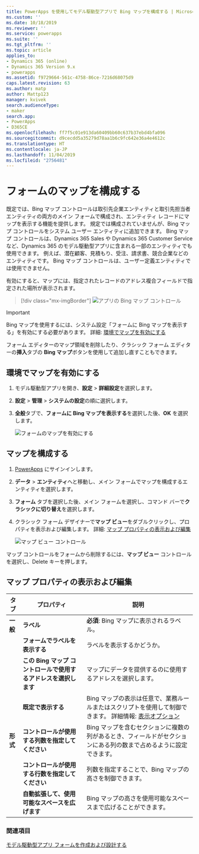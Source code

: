 ```yaml
---
title: PowerApps を使用してモデル駆動型アプリで Bing マップを構成する | MicrosoftDocs
ms.custom: ''
ms.date: 10/18/2019
ms.reviewer: ''
ms.service: powerapps
ms.suite: ''
ms.tgt_pltfrm: ''
ms.topic: article
applies_to:
- Dynamics 365 (online)
- Dynamics 365 Version 9.x
- powerapps
ms.assetid: f9729664-561c-4758-86ce-7216d68075d9
caps.latest.revision: 63
ms.author: matp
author: Mattp123
manager: kvivek
search.audienceType:
- maker
search.app:
- PowerApps
- D365CE
ms.openlocfilehash: ff7f5c01e913da60409bb60c637b37ebd4bfa096
ms.sourcegitcommit: d9cecdd5a35279d78aa1b6c9fc642e36a4e4612c
ms.translationtype: HT
ms.contentlocale: ja-JP
ms.lasthandoff: 11/04/2019
ms.locfileid: "2756481"
---
```

# <a name="configure-a-map-on-a-form"></a>フォームのマップを構成する
既定では、Bing マップ コントロールは取引先企業エンティティと取引先担当者エンティティの両方のメイン フォームで構成され、エンティティ レコードにマップを表示する機能を提供します。 規定では構成されていませんが、Bing マップ コントロールをシステム ユーザー エンティティに追加できます。 Bing マップ コントロールは、Dynamics 365 Sales や Dynamics 365 Customer Service など、Dynamics 365 のモデル駆動型アプリに含まれる一部のエンティティでも使用できます。 例えば、潜在顧客、見積もり、受注、請求書、競合企業などのエンティティです。 Bing マップ コントロールは、ユーザー定義エンティティでは使用できません。  

有効にすると、マップには、指定されたレコードのアドレス複合フィールドで指定された場所が表示されます。 

> [!div class="mx-imgBorder"] 
> ![アプリの Bing マップ コントロール](media/bing-map-example.png "アプリの Bing マップ コントロール")

> [!IMPORTANT]
> Bing マップを使用するには、システム設定「フォームに Bing マップを表示する」を有効にする必要があります。 詳細: [環境でマップを有効にする](#enable-maps-for-your-environment)

フォーム エディターのマップ領域を削除したり、クラシック フォーム エディターの**挿入**タブの **Bing マップ**ボタンを使用して追加し直すこともできます。

## <a name="enable-maps-for-your-environment"></a>環境でマップを有効にする
1. モデル駆動型アプリを開き、**設定** > **詳細設定**を選択します。 
2. **設定** > **管理** > **システムの設定**の順に選択します。 
3. **全般**タブで、**フォームに Bing マップを表示する**を選択した後、**OK** を選択します。 
 
    ![フォームのマップを有効にする](media/enable-maps.png)

## <a name="configure-a-map"></a>マップを構成する 
1. [PowerApps](https://make.powerapps.com/?utm_source=padocs&utm_medium=linkinadoc&utm_campaign=referralsfromdoc) にサインインします。 
2. **データ** > **エンティティ**へと移動し、メイン フォームでマップを構成するエンティティを選択します。 
3. **フォーム** タブを選択した後、メイン フォームを選択し、コマンド バーで**クラシックに切り替え**を選択します。 
4. クラシック フォーム デザイナーで**マップ ビュー**をダブルクリックし、プロパティを表示および編集します。 詳細:  [マップ プロパティの表示および編集](#view-and-edit-map-properties)

    ![マップ ビュー コントロール](media/map-view-control.png)

マップ コントロールをフォームから削除するには、**マップ ビュー** コントロールを選択し、Delete キーを押します。

## <a name="view-and-edit-map-properties"></a>マップ プロパティの表示および編集

|      タブ       |                        プロパティ                         |                                                                                                  説明                                                                                                   |
|----------------|---------------------------------------------------------|----------------------------------------------------------------------------------------------------------------------------------------------------------------------------------------------------------------|
|  **一般**   |                        **ラベル**                        |                                                                              **必須**: Bing マップに表示されるラベル。                                                                               |
|                |              **フォームでラベルを表示する**              |                                                                                     ラベルを表示するかどうか。                                                                                     |
|                | **この Bing マップ コントロールで使用するアドレスを選択します** |                                                                        マップにデータを提供するのに使用するアドレスを選択します。                                                                        |
|                |                 **既定で表示する**                  | Bing マップの表示は任意で、業務ルールまたはスクリプトを使用して制御できます。 詳細情報: [表示オプション](visibility-options-legacy.md) |
| **形式** |  **コントロールが使用する列数を指定してください**  |                              Bing マップを含むセクションに複数の列があるとき、フィールドがセクションにある列の数まで占めるように設定できます。                              |
|                |   **コントロールが使用する行数を指定してください**    |                                                                  列数を指定することで、Bing マップの高さを制御できます。                                                                   |
|                |     **自動拡張して、使用可能なスペースを広げます**     |                                                                        Bing マップの高さを使用可能なスペースまで広げることができます。                                                                        |

### <a name="see-also"></a>関連項目
[モデル駆動型アプリ フォームを作成および設計する](create-design-forms.md) 
